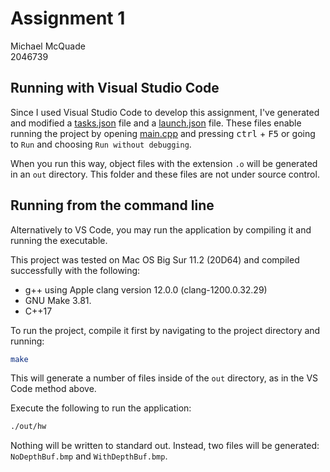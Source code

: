 # Assignment 1

Michael McQuade  
2046739

## Running with Visual Studio Code

Since I used Visual Studio Code to develop this assignment, I've generated and modified a [tasks.json](.vscode/tasks.json) file and a [launch.json](.vscode/launch.json) file. These files enable running the project by opening [main.cpp](src/main.cpp) and pressing <kbd>ctrl</kbd> + <kbd>F5</kbd> or going to `Run` and choosing `Run without debugging`.

When you run this way, object files with the extension `.o` will be generated in an `out` directory. This folder and these files are not under source control.

## Running from the command line

Alternatively to VS Code, you may run the application by compiling it and running the executable.

This project was tested on Mac OS Big Sur 11.2 (20D64) and compiled successfully with the following:

- g++ using Apple clang version 12.0.0 (clang-1200.0.32.29)
- GNU Make 3.81.
- C++17

To run the project, compile it first by navigating to the project directory and running:

```bash
make
```

This will generate a number of files inside of the `out` directory, as in the VS Code method above.

Execute the following to run the application:

```bash
./out/hw
```

Nothing will be written to standard out. Instead, two files will be generated: `NoDepthBuf.bmp` and `WithDepthBuf.bmp`.
